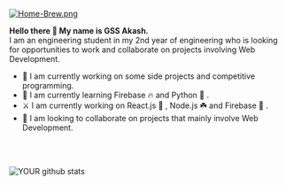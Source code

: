 [![Home-Brew.png](https://i.postimg.cc/nLNSCg7C/Home-Brew.png)](https://postimg.cc/PLzQ76Sj)

<strong> Hello there 👋 My name is GSS Akash. </strong>
<br />
I am an engineering student in my 2nd year of engineering who is looking for opportunities to work and collaborate on projects involving Web Development.

- 🔭 I am currently working on some side projects and competitive programming.
- 🌱 I am currently learning Firebase 🔥 and Python 🐍 . 
- ⚔️ I am currently working on React.js 💙 , Node.js ☘️ and Firebase 🧡 . 
- 🤝 I am looking to collaborate on projects that mainly involve Web Development.
<br />
<br />

![YOUR github stats](https://github-readme-stats.vercel.app/api?username=gssakash)


